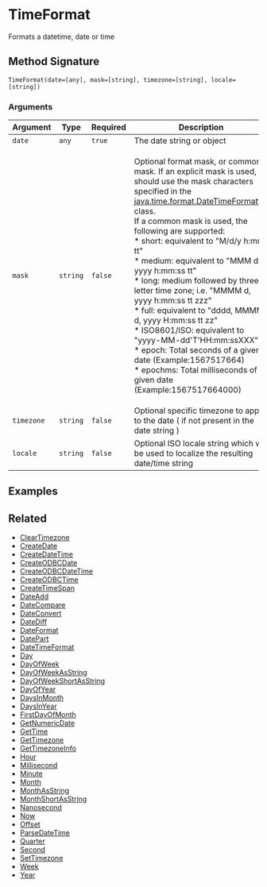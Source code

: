 # TimeFormat

Formats a datetime, date or time

## Method Signature

```
TimeFormat(date=[any], mask=[string], timezone=[string], locale=[string])
```

### Arguments

| Argument   | Type     | Required | Description                                                                                                                                                                                                                                                                                                                                                                                                                                                                                                                                                                                                                                                                                                                                                                                                                  | Default |
| ---------- | -------- | -------- | ---------------------------------------------------------------------------------------------------------------------------------------------------------------------------------------------------------------------------------------------------------------------------------------------------------------------------------------------------------------------------------------------------------------------------------------------------------------------------------------------------------------------------------------------------------------------------------------------------------------------------------------------------------------------------------------------------------------------------------------------------------------------------------------------------------------------------- | ------- |
| `date`     | `any`    | `true`   | The date string or object                                                                                                                                                                                                                                                                                                                                                                                                                                                                                                                                                                                                                                                                                                                                                                                                    |         |
| `mask`     | `string` | `false`  | <p>Optional format mask, or common mask. If an explicit mask is used, it should use the mask characters specified in the<br><a href="https://docs.oracle.com/en%2Fjava%2Fjavase%2F21%2Fdocs%2Fapi%2F%2F/java.base/java/time/format/DateTimeFormatter.html">java.time.format.DateTimeFormatter</a> class.<br>If a common mask is used, the following are supported:<br>* short: equivalent to "M/d/y h:mm tt"<br>* medium: equivalent to "MMM d, yyyy h:mm:ss tt"<br>* long: medium followed by three-letter time zone; i.e. "MMMM d, yyyy h:mm:ss tt zzz"<br>* full: equivalent to "dddd, MMMM d, yyyy H:mm:ss tt zz"<br>* ISO8601/ISO: equivalent to "yyyy-MM-dd'T'HH:mm:ssXXX"<br>* epoch: Total seconds of a given date (Example:1567517664)<br>* epochms: Total milliseconds of a given date (Example:1567517664000)</p> |         |
| `timezone` | `string` | `false`  | Optional specific timezone to apply to the date ( if not present in the date string )                                                                                                                                                                                                                                                                                                                                                                                                                                                                                                                                                                                                                                                                                                                                        |         |
| `locale`   | `string` | `false`  | Optional ISO locale string which will be used to localize the resulting date/time string                                                                                                                                                                                                                                                                                                                                                                                                                                                                                                                                                                                                                                                                                                                                     |         |

## Examples

## Related

* [ClearTimezone](cleartimezone.md)
* [CreateDate](createdate.md)
* [CreateDateTime](createdatetime.md)
* [CreateODBCDate](createodbcdate.md)
* [CreateODBCDateTime](createodbcdatetime.md)
* [CreateODBCTime](createodbctime.md)
* [CreateTimeSpan](createtimespan.md)
* [DateAdd](dateadd.md)
* [DateCompare](datecompare.md)
* [DateConvert](dateconvert.md)
* [DateDiff](datediff.md)
* [DateFormat](dateformat.md)
* [DatePart](datepart.md)
* [DateTimeFormat](datetimeformat.md)
* [Day](day.md)
* [DayOfWeek](dayofweek.md)
* [DayOfWeekAsString](dayofweekasstring.md)
* [DayOfWeekShortAsString](dayofweekshortasstring.md)
* [DayOfYear](dayofyear.md)
* [DaysInMonth](daysinmonth.md)
* [DaysInYear](daysinyear.md)
* [FirstDayOfMonth](firstdayofmonth.md)
* [GetNumericDate](getnumericdate.md)
* [GetTime](gettime.md)
* [GetTimezone](gettimezone.md)
* [GetTimezoneInfo](gettimezoneinfo.md)
* [Hour](hour.md)
* [Millisecond](millisecond.md)
* [Minute](minute.md)
* [Month](month.md)
* [MonthAsString](monthasstring.md)
* [MonthShortAsString](monthshortasstring.md)
* [Nanosecond](nanosecond.md)
* [Now](now.md)
* [Offset](offset.md)
* [ParseDateTime](parsedatetime.md)
* [Quarter](quarter.md)
* [Second](second.md)
* [SetTimezone](settimezone.md)
* [Week](week.md)
* [Year](year.md)
